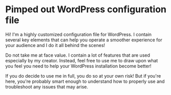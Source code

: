 # Pimped out WordPress configuration file
Hi! I'm a highly customized configuration file for WordPress. I contain several key elements that can help you operate a smoother experience for your audience and I do it all behind the scenes!

Do not take me at face value. I contain a lot of features that are used especially by my creator. Instead, feel free to use me to draw upon what you feel you need to help your WordPress installation become better!

If you do decide to use me in full, you do so at your own risk! But if you're here, you're probably smart enough to understand how to properly use and troubleshoot any issues that may arise.
